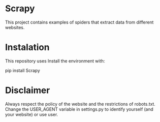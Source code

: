 # Scrapy
This project contains examples of spiders that extract data from different websites.

# Instalation

This repository uses  Install the environment with:

pip install Scrapy



# Disclaimer
Always respect the policy of the website and the restrictions of robots.txt.
Change the USER_AGENT variable in settings.py to identify yourself (and your website) or use user.

